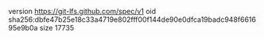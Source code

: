 version https://git-lfs.github.com/spec/v1
oid sha256:dbfe47b25e18c33a4719e802fff00f144de90e0dfca19badc948f661695e9b0a
size 17735
